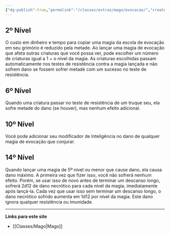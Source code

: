 ```yaml
---
{"dg-publish":true,"permalink":"/classes/extras/mago/evocacao/","created":"2024-07-23T08:29:11.000-03:00","updated":"2024-07-28T22:16:42.170-03:00"}
---
```



## 2º Nível
O custo em dinheiro e tempo para copiar uma magia da escola de evocação em seu grimório é reduzido pela metade. 
Ao lançar uma magia de evocação que afeta outras criaturas que você possa ver, pode escolher um número de criaturas igual a 1 + o nível da magia. 
As criaturas escolhidas passam automaticamente nos testes de resistência contra a magia lançada e não sofrem dano se fossem sofrer metade com um sucesso no teste de resistência.

## 6º Nível
Quando uma criatura passar no teste de resistência de um truque seu, ela sofre metade do dano (se houver), mas nenhum efeito adicional.

## 10º Nível
Você pode adicionar seu modificador de Inteligência no dano de qualquer magia de evocação que conjurar.

## 14º Nível
Quando lançar uma magia de 5º nível ou menor que cause dano, ela causa dano máximo. A primeira vez que fizer isso, você não sofrerá nenhum efeito. 
Porém, se usar isso de novo antes de terminar um descanso longo, sofrerá 2d12 de dano necrótico para cada nível da magia, imediatamente após lançá-la. 
Cada vez que usar isso sem terminar um descanso longo, o dano necrótico sofrido aumenta em 1d12 por nível da magia. Este dano ignora qualquer resistência ou imunidade.
___
**Links para este site**  
- [[Classes/Mago\|Mago]]
